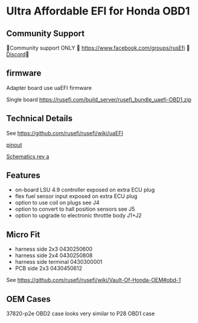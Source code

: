 # Ultra Affordable EFI for Honda OBD1

## Community Support

🔴Community support ONLY 🔴 https://www.facebook.com/groups/rusEfi 🔴 [Discord](https://github.com/rusefi/rusefi/wiki/Discord)🔴

## firmware

Adapter board use uaEFI firmware

Single board https://rusefi.com/build_server/rusefi_bundle_uaefi-OBD1.zip

## Technical Details

See https://github.com/rusefi/rusefi/wiki/uaEFI

[pinout](https://rusefi.com/docs/pinouts/uaefi/honda-obd1/)

[Schematics rev a](Hardware/Hellen/uaefi-Honda-OBD1-adapter-a-schematic.pdf)

## Features

* on-board LSU 4.9 controller exposed on extra ECU plug
* flex fuel sensor input exposed on extra ECU plug
* option to use coil on plugs see J4
* option to convert to hall position sensors see J5
* option to upgrade to electronic throttle body J1+J2

## Micro Fit

* harness side 2x3 0430250600
* harness side 2x4 0430250808
* harness side terminal 0430300001
* PCB side 2x3 0430450612

See https://github.com/rusefi/rusefi/wiki/Vault-Of-Honda-OEM#obd-1

## OEM Cases

37820-p2e OBD2 case looks very similar to P28 OBD1 case
